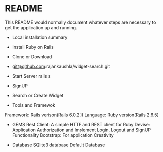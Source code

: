 # README

This README would normally document whatever steps are necessary to get the
application up and running.

* Local installation summary

* Install Ruby on Rails
* Clone or Download
* git@github.com:rajankaushla/widget-search.git
* Start Server rails s
* SignUP
* Search or Create Widget

* Tools and Framewok

Framework: Rails verison(Rails 6.0.2.1)
Language:  Ruby  version(Rails 2.6.5)

* GEMS 
Rest Client: A simple HTTP and REST client for Ruby
Devise: Application Authorization and Implement Login, Logout and SignUP Functionality
Bootstrap: For application Creativity 

* Database 
SQlite3 database Default Database


